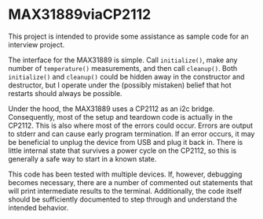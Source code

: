 # MAX31889viaCP2112

This project is intended to provide some assistance as sample code for an interview project.

The interface for the MAX31889 is simple. Call `initialize()`, make any number of `temperature()` measurements, and then call `cleanup()`. Both `initialize()` and `cleanup()` could be hidden away in the constructor and destructor, but I operate under the (possibly mistaken) belief that hot restarts should always be possible.

Under the hood, the MAX31889 uses a CP2112 as an i2c bridge. Consequently, most of the setup and teardown code is actually in the CP2112. This is also where most of the errors could occur. Errors are output to stderr and can cause early program termination. If an error occurs, it may be beneficial to unplug the device from USB and plug it back in. There is little internal state that survives a power cycle on the CP2112, so this is generally a safe way to start in a known state.

This code has been tested with multiple devices. If, however, debugging becomes necessary, there are a number of commented out statements that will print intermediate results to the terminal. Additionally, the code itself should be sufficiently documented to step through and understand the intended behavior.


